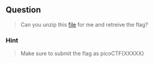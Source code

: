 ## Question
>Can you unzip this [file](//2018shell.picoctf.com/static/2fa508658d91918514dadf3ff331b8f6/flag.zip) for me and retreive the flag?

### Hint
>Make sure to submit the flag as picoCTF{XXXXX}
